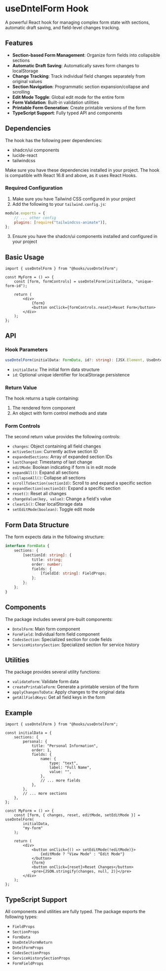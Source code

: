 # useDntelForm Hook

A powerful React hook for managing complex form state with sections, automatic draft saving, and field-level changes tracking.

## Features

-   **Section-based Form Management**: Organize form fields into collapsible sections
-   **Automatic Draft Saving**: Automatically saves form changes to localStorage
-   **Change Tracking**: Track individual field changes separately from original values
-   **Section Navigation**: Programmatic section expansion/collapse and scrolling
-   **Edit Mode Toggle**: Global edit mode for the entire form
-   **Form Validation**: Built-in validation utilities
-   **Printable Form Generation**: Create printable versions of the form
-   **TypeScript Support**: Fully typed API and components


## Dependencies

The hook has the following peer dependencies:

-   shadcn/ui components
-   lucide-react
-   tailwindcss

Make sure you have these dependencies installed in your project. The hook is compatible with React 16.8 and above, as it uses React Hooks.

### Required Configuration

1. Make sure you have Tailwind CSS configured in your project
2. Add the following to your `tailwind.config.js`:

```js
module.exports = {
    // ... other config
    plugins: [require("tailwindcss-animate")],
};
```

3. Ensure you have the shadcn/ui components installed and configured in your project

## Basic Usage

```tsx
import { useDntelForm } from "@hooks/useDntelForm";

const MyForm = () => {
    const [form, formControls] = useDntelForm(initialData, "unique-form-id");

    return (
        <div>
            {form}
            <button onClick={formControls.reset}>Reset Form</button>
        </div>
    );
};
```

## API

### Hook Parameters

```typescript
useDntelForm(initialData: FormData, id?: string): [JSX.Element, UseDntelFormReturn]
```

-   `initialData`: The initial form data structure
-   `id`: Optional unique identifier for localStorage persistence

### Return Value

The hook returns a tuple containing:

1. The rendered form component
2. An object with form control methods and state

### Form Controls

The second return value provides the following controls:

-   `changes`: Object containing all field changes
-   `activeSection`: Currently active section ID
-   `expandedSections`: Array of expanded section IDs
-   `lastChanged`: Timestamp of last change
-   `editMode`: Boolean indicating if form is in edit mode
-   `expandAll()`: Expand all sections
-   `collapseAll()`: Collapse all sections
-   `scrollToSection(sectionId)`: Scroll to and expand a specific section
-   `expandSection(sectionId)`: Expand a specific section
-   `reset()`: Reset all changes
-   `changeValue(key, value)`: Change a field's value
-   `clearLS()`: Clear localStorage data
-   `setEditMode(boolean)`: Toggle edit mode

## Form Data Structure

The form expects data in the following structure:

```typescript
interface FormData {
    sections: {
        [sectionId: string]: {
            title: string;
            order: number;
            fields: {
                [fieldId: string]: FieldProps;
            };
        };
    };
}
```

## Components

The package includes several pre-built components:

-   `DntelForm`: Main form component
-   `FormField`: Individual form field component
-   `CodesSection`: Specialized section for code fields
-   `ServiceHistorySection`: Specialized section for service history

## Utilities

The package provides several utility functions:

-   `validateForm`: Validate form data
-   `createPrintableForm`: Generate a printable version of the form
-   `applyChangesToData`: Apply changes to the original data
-   `getAllFieldKeys`: Get all field keys in the form

## Example

```tsx
import { useDntelForm } from "@hooks/useDntelForm";

const initialData = {
    sections: {
        personal: {
            title: "Personal Information",
            order: 1,
            fields: {
                name: {
                    type: "text",
                    label: "Full Name",
                    value: "",
                },
                // ... more fields
            },
        },
        // ... more sections
    },
};

const MyForm = () => {
    const [form, { changes, reset, editMode, setEditMode }] = useDntelForm(
        initialData,
        "my-form"
    );

    return (
        <div>
            <button onClick={() => setEditMode(!editMode)}>
                {editMode ? "View Mode" : "Edit Mode"}
            </button>
            {form}
            <button onClick={reset}>Reset Changes</button>
            <pre>{JSON.stringify(changes, null, 2)}</pre>
        </div>
    );
};
```

## TypeScript Support

All components and utilities are fully typed. The package exports the following types:

-   `FieldProps`
-   `SectionProps`
-   `FormData`
-   `UseDntelFormReturn`
-   `DntelFormProps`
-   `CodesSectionProps`
-   `ServiceHistorySectionProps`
-   `FormFieldProps`
